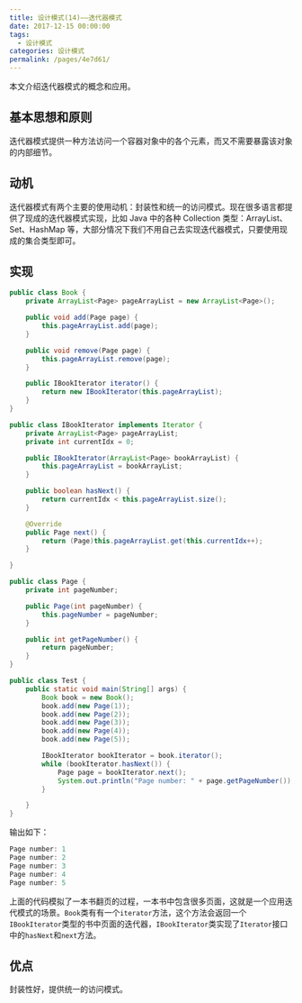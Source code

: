 ```yaml
---
title: 设计模式(14)——迭代器模式
date: 2017-12-15 00:00:00
tags: 
  - 设计模式
categories: 设计模式
permalink: /pages/4e7d61/
---
```


本文介绍迭代器模式的概念和应用。

<!--more-->

## 基本思想和原则

迭代器模式提供一种方法访问一个容器对象中的各个元素，而又不需要暴露该对象的内部细节。

## 动机

迭代器模式有两个主要的使用动机：封装性和统一的访问模式。现在很多语言都提供了现成的迭代器模式实现，比如 Java 中的各种 Collection 类型：ArrayList、Set、HashMap 等，大部分情况下我们不用自己去实现迭代器模式，只要使用现成的集合类型即可。

## 实现

```Java
public class Book {
    private ArrayList<Page> pageArrayList = new ArrayList<Page>();

    public void add(Page page) {
        this.pageArrayList.add(page);
    }

    public void remove(Page page) {
        this.pageArrayList.remove(page);
    }

    public IBookIterator iterator() {
        return new IBookIterator(this.pageArrayList);
    }
}

public class IBookIterator implements Iterator {
    private ArrayList<Page> pageArrayList;
    private int currentIdx = 0;

    public IBookIterator(ArrayList<Page> bookArrayList) {
        this.pageArrayList = bookArrayList;
    }

    public boolean hasNext() {
        return currentIdx < this.pageArrayList.size();
    }

    @Override
    public Page next() {
        return (Page)this.pageArrayList.get(this.currentIdx++);
    }

}

public class Page {
    private int pageNumber;

    public Page(int pageNumber) {
        this.pageNumber = pageNumber;
    }

    public int getPageNumber() {
        return pageNumber;
    }
}

public class Test {
    public static void main(String[] args) {
        Book book = new Book();
        book.add(new Page(1));
        book.add(new Page(2));
        book.add(new Page(3));
        book.add(new Page(4));
        book.add(new Page(5));

        IBookIterator bookIterator = book.iterator();
        while (bookIterator.hasNext()) {
            Page page = bookIterator.next();
            System.out.println("Page number: " + page.getPageNumber());
        }

    }
}
```

输出如下：

```Java
Page number: 1
Page number: 2
Page number: 3
Page number: 4
Page number: 5
```

上面的代码模拟了一本书翻页的过程，一本书中包含很多页面，这就是一个应用迭代模式的场景。`Book`类有有一个`iterator`方法，这个方法会返回一个`IBookIterator`类型的书中页面的迭代器，`IBookIterator`类实现了`Iterator`接口中的`hasNext`和`next`方法。

## 优点

封装性好，提供统一的访问模式。
